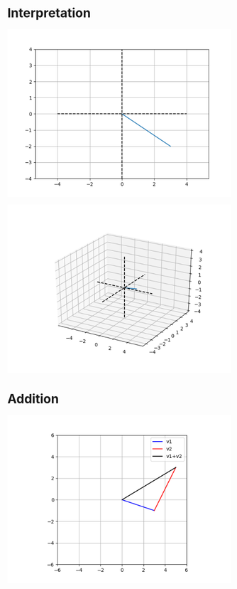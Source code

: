 # Interpretation

![LMAO](img/2-2_interpretation.png "Interpretation")

![LMAO](img/2-2_interpretation-2.png "Interpretation")

# Addition

![LMAO](img/2-3_addition.png "Addition")
